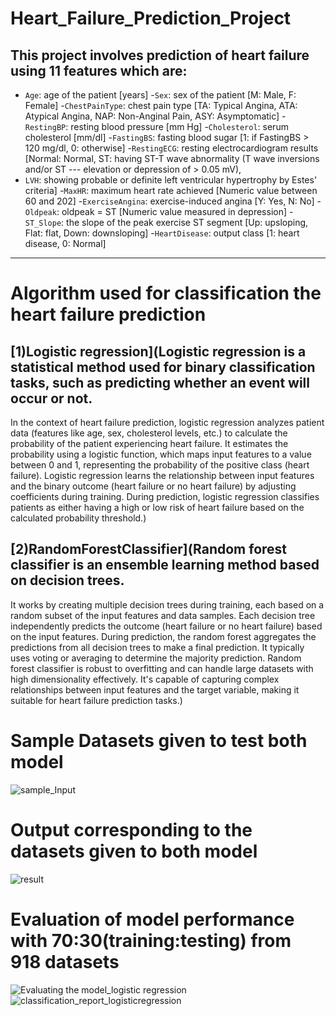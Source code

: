 # Heart_Failure_Prediction_Project
This project involves prediction of heart failure using 11 features which are:
------------------------------------------------------------------------------
- `Age`: age of the patient [years]
-`Sex`: sex of the patient [M: Male, F: Female]
-`ChestPainType`: chest pain type [TA: Typical Angina, ATA: Atypical Angina, NAP: Non-Anginal Pain, ASY: Asymptomatic]
-`RestingBP`: resting blood pressure [mm Hg]
-`Cholesterol`: serum cholesterol [mm/dl]
-`FastingBS`: fasting blood sugar [1: if FastingBS > 120 mg/dl, 0: otherwise]
-`RestingECG`: resting electrocardiogram results [Normal: Normal, ST: having ST-T wave abnormality (T wave inversions and/or ST ---   elevation or depression of > 0.05 mV), 
- `LVH`: showing probable or definite left ventricular hypertrophy by Estes' criteria]
-`MaxHR`: maximum heart rate achieved [Numeric value between 60 and 202]
-`ExerciseAngina`: exercise-induced angina [Y: Yes, N: No]
-`Oldpeak`: oldpeak = ST [Numeric value measured in depression]
-`ST_Slope`: the slope of the peak exercise ST segment [Up: upsloping, Flat: flat, Down: downsloping]
-`HeartDisease`: output class [1: heart disease, 0: Normal]
-------------------------------------------------------------------------------

# Algorithm used for classification the heart failure prediction
## [1)Logistic regression](Logistic regression is a statistical method used for binary classification tasks, such as predicting whether an event will occur or not.
In the context of heart failure prediction, logistic regression analyzes patient data (features like age, sex, cholesterol levels, etc.) to calculate the probability of the patient experiencing heart failure.
It estimates the probability using a logistic function, which maps input features to a value between 0 and 1, representing the probability of the positive class (heart failure).
Logistic regression learns the relationship between input features and the binary outcome (heart failure or no heart failure) by adjusting coefficients during training.
During prediction, logistic regression classifies patients as either having a high or low risk of heart failure based on the calculated probability threshold.)

## [2)RandomForestClassifier](Random forest classifier is an ensemble learning method based on decision trees.
It works by creating multiple decision trees during training, each based on a random subset of the input features and data samples.
Each decision tree independently predicts the outcome (heart failure or no heart failure) based on the input features.
During prediction, the random forest aggregates the predictions from all decision trees to make a final prediction. It typically uses voting or averaging to determine the majority prediction.
Random forest classifier is robust to overfitting and can handle large datasets with high dimensionality effectively.
It's capable of capturing complex relationships between input features and the target variable, making it suitable for heart failure prediction tasks.)



# Sample Datasets given to test both model
![sample_Input](https://github.com/NANDHAKUMAR-PERIYANNAN/Heart_Failure_Prediction_Project/assets/93268682/f8905806-89e6-4a1a-b054-fc057d452918)

# Output corresponding to the datasets given to both model
![result](https://github.com/NANDHAKUMAR-PERIYANNAN/Heart_Failure_Prediction_Project/assets/93268682/87a658d7-f16a-4bf4-8adf-9b2b7cf5a399)

# Evaluation of model performance with 70:30(training:testing) from 918 datasets
![Evaluating the model_logistic regression](https://github.com/NANDHAKUMAR-PERIYANNAN/Heart_Failure_Prediction_Project/assets/93268682/bb444900-268c-4c34-9a3a-fd3dfc67e753)
![classification_report_logisticregression](https://github.com/NANDHAKUMAR-PERIYANNAN/Heart_Failure_Prediction_Project/assets/93268682/f7eff60f-bb04-43cd-94c6-272765fa2134)



